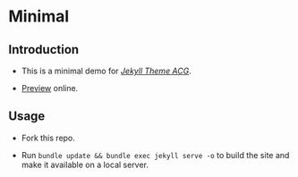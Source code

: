 # Minimal

## Introduction

- This is a minimal demo for [*Jekyll Theme ACG*](https://github.com/coderzhaoziwei/jekyll-theme-acg).

- [Preview](https://coderzhaoziwei.github.io/jekyll-theme-acg-minimal) online.


## Usage

- Fork this repo.

- Run `bundle update && bundle exec jekyll serve -o` to build the site and make it available on a local server.
